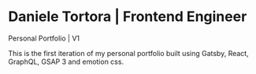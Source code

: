 # Daniele Tortora | Frontend Engineer

Personal Portfolio | V1

This is the first iteration of my personal portfolio built using Gatsby, React, GraphQL, GSAP 3 and emotion css.
